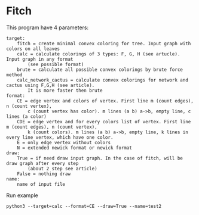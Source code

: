 # Fitch

This program have 4 parameters:

    target:        
        fitch = create minimal convex coloring for tree. Input graph with colors on all leaves
        calc = calculate colorings of 3 types: F, G, H (see artucle). Input graph in any format
            (see possible format)
        brute = calculate all possible convex colorings by brute force method
        calc_network_cactus = calculate convex colorings for network and cactus using F,G,H (see article).
            It is more faster then brute
    format:
        CE = edge vertex and colors of vertex. First line m (count edges), n (count vertex),
            c (count vertex has color). m lines (a b) a->b, empty line, c lines (a color)
        CDE = edge vertex and for every colors list of vertex. First line m (count edges), n (count vertex),
            k (count colors). m lines (a b) a->b, empty line, k lines in every line vertex, which have one color.
        E = only edge vertex without colors
        N = extended newick format or newick format
    draw:
        True = if need draw input graph. In the case of fitch, will be draw graph after every step
            (about 2 step see article)
        False = nothing draw
    name:
        name of input file

Run example

    python3 --target=calc --format=CE --draw=True --name=test2